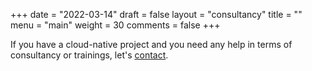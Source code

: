 +++
date = "2022-03-14"
draft = false
layout = "consultancy"
title = ""
menu = "main"
weight = 30
comments = false
+++

If you have a cloud-native project and you need any help in terms of consultancy or trainings, let's [contact](https://www.adysof.com).